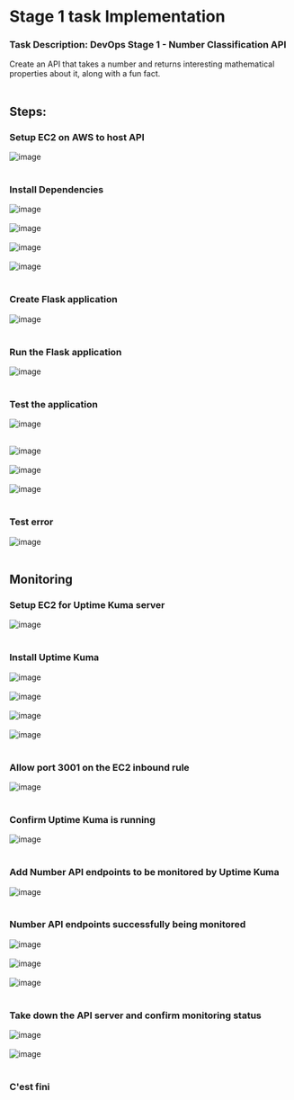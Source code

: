 # Stage 1 task Implementation
### Task Description: DevOps Stage 1 - Number Classification API
Create an API that takes a number and returns interesting mathematical properties about it, along with a fun fact. <br> <br>

## Steps: 
### Setup EC2 on AWS to host API
![image](https://github.com/user-attachments/assets/696dbad2-498f-4c69-a1f9-dd203f0c302c) <br> <br>

### Install Dependencies
![image](https://github.com/user-attachments/assets/cbf52763-ad8f-41b9-9ab4-0535409c0436) <br> <br>
![image](https://github.com/user-attachments/assets/40a61e93-0a6f-43dc-890f-424f12489073) <br> <br>
![image](https://github.com/user-attachments/assets/97acae0d-0929-49f9-a121-8c8d1d6797c0) <br> <br>
![image](https://github.com/user-attachments/assets/88c3d8f7-ba3f-44df-8e61-24ca65d9fecc) <br> <br>




### Create Flask application 
![image](https://github.com/user-attachments/assets/c1e33fff-7c7d-40d2-84a2-71be7854c68b) <br> <br>

### Run the Flask application
![image](https://github.com/user-attachments/assets/dfffc828-7e10-4db3-8d15-b42e4fec48e3) <br> <br>

### Test the application 
![image](https://github.com/user-attachments/assets/52562aa5-2ed5-4399-9822-975e0a4984f8) <br> <br>

![image](https://github.com/user-attachments/assets/f505ee60-88ac-4d55-ab12-779fc18a0e7a) <br> <br>
![image](https://github.com/user-attachments/assets/c6d7f2be-f99c-473f-b026-6829ba1d8c82) <br> <br>
![image](https://github.com/user-attachments/assets/4612ad8b-ef53-4e0f-b7ea-a801919b5de2) <br> <br>

### Test error 
![image](https://github.com/user-attachments/assets/50375e46-0ff7-4232-9a11-f2ddf7ad36f3) <br> <br>

## Monitoring

### Setup EC2 for Uptime Kuma server
![image](https://github.com/user-attachments/assets/c4b80f91-d1e1-4f43-bbc2-c2e78f373b2c) <br> <br>

### Install Uptime Kuma
![image](https://github.com/user-attachments/assets/fb493adf-c17c-4a56-92ae-7a56ca66ba07) <br> <br>
![image](https://github.com/user-attachments/assets/870e11c4-89a5-4707-b10d-cff6cfd0322d) <br> <br>
![image](https://github.com/user-attachments/assets/635e95e6-6990-469d-ac3f-a2318cdb8b76) <br> <br>
![image](https://github.com/user-attachments/assets/53bac675-aff8-4175-9956-3907833ca09e) <br> <br>

### Allow port 3001 on the EC2 inbound rule 
![image](https://github.com/user-attachments/assets/0b54261c-792b-479c-abd9-33eefc21b82e) <br> <br> 

### Confirm Uptime Kuma is running
![image](https://github.com/user-attachments/assets/2aaa5f13-afda-40b8-9fb7-c6af2c95eea7) <br> <br>

### Add Number API endpoints to be monitored by Uptime Kuma
![image](https://github.com/user-attachments/assets/a29e6343-9c11-4d5f-9c22-6c9ed62a2d86) <br> <br>


### Number API endpoints successfully being monitored
![image](https://github.com/user-attachments/assets/2f50a7ed-467d-4d20-ada6-bd9a38ff91fb) <br> <br>
![image](https://github.com/user-attachments/assets/ef9cf9f7-ba25-4efb-9886-fe5376589fe5) <br> <br>
![image](https://github.com/user-attachments/assets/1f84b2df-5e5d-4462-a4bb-88d6a685253b) <br> <br>

### Take down the API server and confirm monitoring status
![image](https://github.com/user-attachments/assets/8c9041d9-3077-4bcb-8616-65e404a54645) <br> <br>
![image](https://github.com/user-attachments/assets/c0eda91d-e01d-401d-ac23-bf21651bc37c) <br> <br>

### C'est fini

















